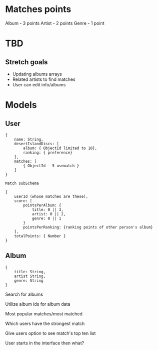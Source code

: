 # Matches points #
Album - 3 points
Artist - 2 points
Genre - 1 point


# TBD #


## Stretch goals ##
- Updating albums arrays
- Related artists to find matches
- User can edit info/albums


# Models #

## User ##
```
{
    name: String,
    desertIslandDiscs: [
        album: { ObjectId limited to 10},
        ranking: { preference}
    ],
    matches: [
        { ObjectId - 5 usematch }
    ]
}

Match subSchema

{
    userId (whose matches are these),
    score: [
        pointsPerAlbum: {
            title: 0 || 3,
            artist: 0 || 2,
            genre: 0 || 1
        }
        pointsPerRanking: {ranking points of other person's album}
    ],
    totalPoints: { Number }
}
```

## Album ##
```
{
    title: String,
    artist String,
    genre: String
}
```

Search for albums

Utilize album ids for album data

Most popular matches/most matched

Which users have the strongest match

Give users option to see match's top ten list

User starts in the interface then what?